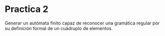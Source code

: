 # Practica 2

Generar un autómata finito capaz de reconocer una gramática regular por su definición formal de un cuádruplo de elementos.